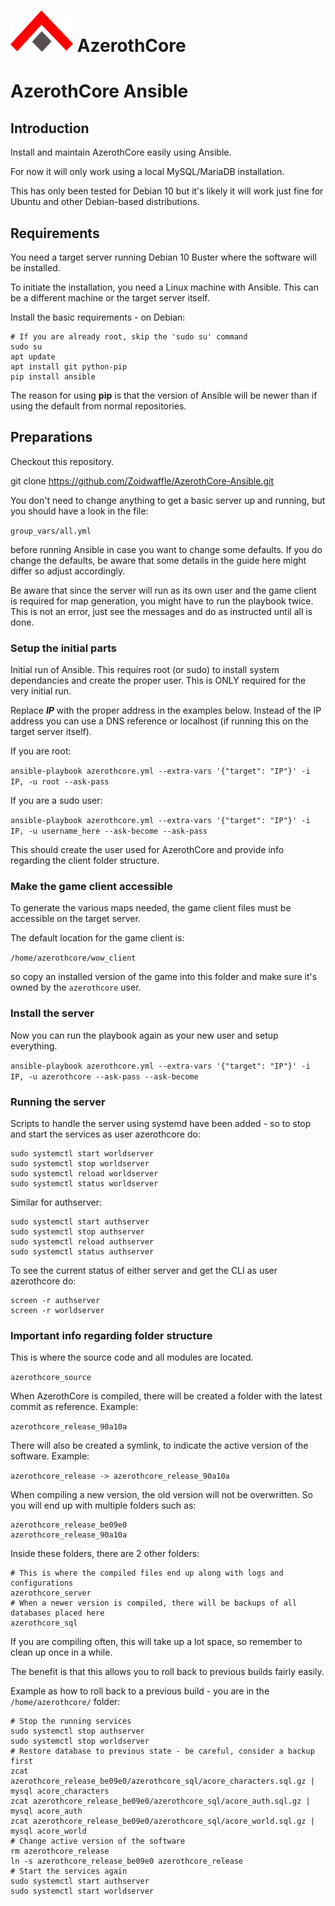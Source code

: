 # ![logo](https://raw.githubusercontent.com/azerothcore/azerothcore.github.io/master/images/logo-github.png) AzerothCore

# AzerothCore Ansible

## Introduction

Install and maintain AzerothCore easily using Ansible.

For now it will only work using a local MySQL/MariaDB installation.

This has only been tested for Debian 10 but it's likely it will work just fine for Ubuntu and other Debian-based distributions.

## Requirements

You need a target server running Debian 10 Buster where the software will be installed.

To initiate the installation, you need a Linux machine with Ansible. This can be a different machine or the target server itself.

Install the basic requirements - on Debian:
```
# If you are already root, skip the 'sudo su' command
sudo su
apt update
apt install git python-pip
pip install ansible
```

The reason for using **pip** is that the version of Ansible will be newer than if using the default from normal repositories.

## Preparations

Checkout this repository.

git clone https://github.com/Zoidwaffle/AzerothCore-Ansible.git

You don't need to change anything to get a basic server up and running, but you should have a look in the file:

`group_vars/all.yml`

before running Ansible in case you want to change some defaults. If you do change the defaults, be aware that some details in the guide here might differ so adjust accordingly.

Be aware that since the server will run as its own user and the game client is required for map generation, you might have to run the playbook twice. This is not an error, just see the messages and do as instructed until all is done. 

### Setup the initial parts

Initial run of Ansible. This requires root (or sudo) to install system dependancies and create the proper user. This is ONLY required for the very initial run.

Replace ***IP*** with the proper address in the examples below. Instead of the IP address you can use a DNS reference or localhost (if running this on the target server itself).

If you are root:

`ansible-playbook azerothcore.yml --extra-vars '{"target": "IP"}' -i IP, -u root --ask-pass`

If you are a sudo user:

`ansible-playbook azerothcore.yml --extra-vars '{"target": "IP"}' -i IP, -u username_here --ask-become --ask-pass`

This should create the user used for AzerothCore and provide info regarding the client folder structure.

### Make the game client accessible

To generate the various maps needed, the game client files must be accessible on the target server.

The default location for the game client is:

`/home/azerothcore/wow_client`

so copy an installed version of the game into this folder and make sure it's owned by the `azerothcore` user.

### Install the server

Now you can run the playbook again as your new user and setup everything.

`ansible-playbook azerothcore.yml --extra-vars '{"target": "IP"}' -i IP, -u azerothcore --ask-pass --ask-become`

### Running the server

Scripts to handle the server using systemd have been added - so to stop and start the services as user azerothcore do:

```
sudo systemctl start worldserver
sudo systemctl stop worldserver
sudo systemctl reload worldserver
sudo systemctl status worldserver
```

Similar for authserver:

```
sudo systemctl start authserver
sudo systemctl stop authserver
sudo systemctl reload authserver
sudo systemctl status authserver
```

To see the current status of either server and get the CLI as user azerothcore do:

```
screen -r authserver
screen -r worldserver
```

### Important info regarding folder structure

This is where the source code and all modules are located.

`azerothcore_source`

When AzerothCore is compiled, there will be created a folder with the latest commit as reference. Example:

`azerothcore_release_90a10a`

There will also be created a symlink, to indicate the active version of the software. Example:

`azerothcore_release -> azerothcore_release_90a10a`

When compiling a new version, the old version will not be overwritten. So you will end up with multiple folders such as:

```
azerothcore_release_be09e0
azerothcore_release_90a10a
```

Inside these folders, there are 2 other folders:

```
# This is where the compiled files end up along with logs and configurations
azerothcore_server 
# When a newer version is compiled, there will be backups of all databases placed here
azerothcore_sql
```

If you are compiling often, this will take up a lot space, so remember to clean up once in a while.

The benefit is that this allows you to roll back to previous builds fairly easily.

Example as how to roll back to a previous build - you are in the `/home/azerothcore/` folder:


```
# Stop the running services
sudo systemctl stop authserver
sudo systemctl stop worldserver
# Restore database to previous state - be careful, consider a backup first
zcat azerothcore_release_be09e0/azerothcore_sql/acore_characters.sql.gz | mysql acore_characters
zcat azerothcore_release_be09e0/azerothcore_sql/acore_auth.sql.gz | mysql acore_auth
zcat azerothcore_release_be09e0/azerothcore_sql/acore_world.sql.gz | mysql acore_world
# Change active version of the software
rm azerothcore_release
ln -s azerothcore_release_be09e0 azerothcore_release
# Start the services again
sudo systemctl start authserver
sudo systemctl start worldserver
```
